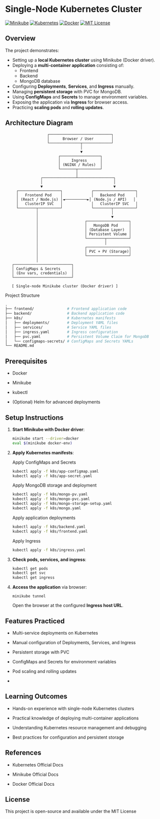 # Single-Node Kubernetes Cluster

[![Minikube](https://img.shields.io/badge/Minikube-v1.30.1-blue)](https://minikube.sigs.k8s.io/docs/)
[![Kubernetes](https://img.shields.io/badge/Kubernetes-v1.28.0-blue)](https://kubernetes.io/docs/home/)
[![Docker](https://img.shields.io/badge/Docker-v24.0.5-blue)](https://docs.docker.com/)
[![MIT License](https://img.shields.io/badge/MIT-License-blue)](https://opensource.org/licenses/MIT)


## Overview

The project demonstrates:

- Setting up a **local Kubernetes cluster** using Minikube (Docker driver).
- Deploying a **multi-container application** consisting of:
  - Frontend
  - Backend
  - MongoDB database
- Configuring **Deployments**, **Services**, and **Ingress** manually.
- Managing **persistent storage** with PVC for MongoDB.
- Using **ConfigMaps** and **Secrets** to manage environment variables.
- Exposing the application via **Ingress** for browser access.
- Practicing **scaling pods** and **rolling updates**.


## Architecture Diagram
```pgsql
                   ┌────────────────────────────┐
                   │      Browser / User        │
                   └──────────────┬─────────────┘
                                  │
                                  ▼
                        ┌──────────────────┐
                        │     Ingress      │
                        │ (NGINX / Rules)  │
                        └───────┬──────────┘
                                │
                ┌───────────────┴────────────────┐
                │                                │
                ▼                                ▼
     ┌───────────────────┐             ┌───────────────────┐
     │   Frontend Pod    │             │   Backend Pod     │
     │ (React / Node.js) │◄──────────►│ (Node.js / API)   │
     │   ClusterIP SVC   │             │   ClusterIP SVC   │
     └────────┬──────────┘             └────────┬──────────┘
              │                                 │
              │                                 ▼
              │                     ┌───────────────────┐
              │                     │   MongoDB Pod     │
              │                     │ (Database Layer)  │
              │                     │ Persistent Volume │
              │                     └────────┬──────────┘
              │                              │
              │                     ┌───────────────────┐
              │                     │ PVC + PV (Storage)│
              │                     └───────────────────┘
              │
   ┌──────────────────────────┐
   │ ConfigMaps & Secrets     │
   │ (Env vars, credentials)  │
   └──────────────────────────┘

   [ Single-node Minikube cluster (Docker driver) ]

```



Project Structure
```graphql
.
├── frontend/               # Frontend application code
├── backend/                # Backend application code
├── k8s/                    # Kubernetes manifests
│   ├── deployments/        # Deployment YAML files
│   ├── services/           # Service YAML files
│   ├── ingress.yaml        # Ingress configuration
│   ├── pvc.yaml            # Persistent Volume Claim for MongoDB
│   └── configmaps-secrets/ # ConfigMaps and Secrets YAMLs
└── README.md

```
## Prerequisites

- Docker
    
- Minikube
    
- kubectl
    
- (Optional) Helm for advanced deployments

## Setup Instructions

1. **Start Minikube with Docker driver**:
	```bash
	minikube start --driver=docker
 	eval $(minikube docker-env)
	```
2. **Apply Kubernetes manifests**:
   
   Apply ConfigMaps and Secrets
	```bash
 	kubectl apply -f k8s/app-configmap.yaml
	kubectl apply -f k8s/app-secret.yaml
	```
 	Apply MongoDB storage and deployment
	```bash
 	kubectl apply -f k8s/mongo-pv.yaml
	kubectl apply -f k8s/mongo-pvc.yaml
	kubectl apply -f k8s/mongo-storage-setup.yaml
	kubectl apply -f k8s/mongo.yaml
	```
	Apply application deployments
	```bash
	kubectl apply -f k8s/backend.yaml
	kubectl apply -f k8s/frontend.yaml
	```
	Apply Ingress  
	```bash
	kubectl apply -f k8s/ingress.yaml
	```
 
4. **Check pods, services, and ingress**:
	```bash
	kubectl get pods
	kubectl get svc
	kubectl get ingress
	```
5. **Access the application** via browser:
	```
	minikube tunnel
	```
	Open the browser at the configured **Ingress host URL**.

## Features Practiced

- Multi-service deployments on Kubernetes
    
- Manual configuration of Deployments, Services, and Ingress
    
- Persistent storage with PVC
    
- ConfigMaps and Secrets for environment variables
    
- Pod scaling and rolling updates
-
## Learning Outcomes

- Hands-on experience with single-node Kubernetes clusters
    
- Practical knowledge of deploying multi-container applications
    
- Understanding Kubernetes resource management and debugging
    
- Best practices for configuration and persistent storage

## References

- Kubernetes Official Docs
    
- Minikube Official Docs
    
- Docker Official Docs

## License

This project is open-source and available under the MIT License
